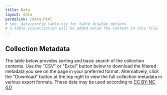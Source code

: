 ```yaml
---
title: Data
layout: data
permalink: /data.html
# see _data/config-table.csv for table display options
# a table visualization will be added below the content in this file
---
```


## Collection Metadata

The table below provides sorting and basic search of the collection contents. 
Use the "CSV" or "Excel" button below to download the filtered metadata you see on the page in your preferred format. 
Alternatively, click the "Download" button at the top right to view the full collection metadata in various export formats. 
These data may be used according to [CC BY-NC 4.0](https://creativecommons.org/licenses/by-nc/4.0/)
